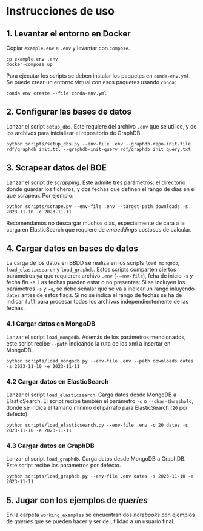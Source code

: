 # Instrucciones de uso

## 1. Levantar el entorno en Docker
Copiar `example.env` a `.env` y levantar con `compose`.
```
cp example.env .env
docker-compose up
```

Para ejecutar los scripts se deben instalar los paquetes en `conda-env.yml`. Se puede crear un entorno virtual con esos paquetes usando `conda`:
```
conda env create --file conda-env.yml
```

## 2. Configurar las bases de datos
Lanzar el script `setup_dbs`. Este requiere del archivo `.env` que se utilice, y de los archivos para inicializar el repositorio de GraphDB.
```
python scripts/setup_dbs.py --env-file .env --graphdb-repo-init-file rdf/graphdb_init.ttl --graphdb-init-query rdf/graphdb_init_query.txt
```

## 3. Scrapear datos del BOE
Lanzar el script de *scrapping*. Este admite tres parámetros: el directorio donde guardar los ficheros, y dos fechas que definen el rango de días en el que scrapear. Por ejemplo:
```
python scripts/scrape.py --env-file .env --target-path downloads -s 2023-11-10 -e 2023-11-11
```
Recomendamos no descargar muchos días, especialmente de cara a la carga en ElasticSearch que requiere de *embeddings* costosos de calcular.

## 4. Cargar datos en bases de datos
La carga de los datos en BBDD se realiza en los scripts `load_mongodb`, `load_elasticsearch` y `load_graphdb`. Estos scripts comparten ciertos parámetros ya que requieren: archivo `.env` (`--env-file`), feha de inicio `-s` y fecha fin `-e`.
Las fechas pueden estar o no presentes: Si se incluyen los parámetros `-s` y `-e`, se debe señalar que se va a indicar un rango inluyendo `dates` antes de estos flags. Si no se indica el rango de fechas se ha de indicar `full` para procesar todos los archivos independientemente de las fechas.

### 4.1 Cargar datos en MongoDB
Lanzar el script `load_mongodb`. Además de los parámetros mencionados, este script recibe `--path` indicando la ruta de los xml a insertar en MongoDB. 
```
python scripts/load_mongodb.py --env-file .env --path downloads dates -s 2023-11-10 -e 2023-11-11
```

### 4.2 Cargar datos en ElasticSearch
Lanzar el script `load_elasticsearch`. Carga datos desde MongoDB a ElasticSearch. El script recibe también el parámetro `-c` o `--char-threshold`, donde se indica el tamaño mínimo del párrafo para ElasticSearch (`20` por defecto).
```
python scripts/load_elasticsearch.py --env-file .env -c 20 dates -s 2023-11-10 -e 2023-11-11
```

### 4.3 Cargar datos en GraphDB
Lanzar el script `load_graphdb`. Carga datos desde MongoDB a GraphDB. Este script recibe los parámetros por defecto.
```
python scripts/load_graphdb.py --env-file .env dates -s 2023-11-10 -e 2023-11-11
```

## 5. Jugar con los ejemplos de *queries*
En la carpeta `working_examples` se encuentran dos *notebooks* con ejemplos de *queries* que se pueden hacer y ser de utilidad a un usuario final.
